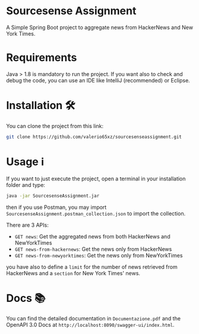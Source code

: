 # Sourcesense  Assignment

A Simple Spring Boot project to aggregate news from HackerNews and New York Times.

# Requirements

Java > 1.8 is mandatory to run the project. If you want also to check and debug the code, you can use an IDE like IntelliJ
(recommended) or Eclipse.

# Installation 🛠️

You can clone the project from this link:

```sh
git clone https://github.com/valerio65xz/sourcesenseassignment.git
```

# Usage ℹ️

If you want to just execute the project, open a terminal in your installation folder and type:

```sh
java -jar SourcesenseAssignment.jar
```

then if you use Postman, you may import `SourcesenseAssignment.postman_collection.json` to import the collection.

There are 3 APIs:
* `GET news`: Get the aggregated news from both HackerNews and NewYorkTimes
* `GET news-from-hackernews`: Get the news only from HackerNews
* `GET news-from-newyorktimes`: Get the news only from NewYorkTimes

you have also to define a `limit` for the number of news retrieved from HackerNews and a `section` for New York Times' news.

# Docs 📚

You can find the detailed documentation in `Documentazione.pdf` and the OpenAPI 3.0 Docs at `http://localhost:8090/swagger-ui/index.html`.
